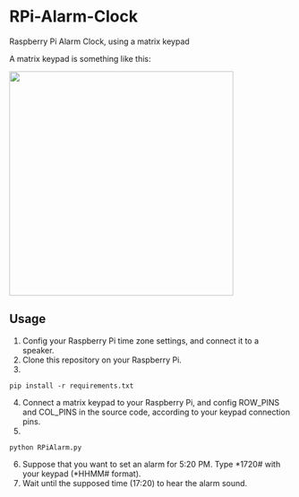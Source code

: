 # RPi-Alarm-Clock
Raspberry Pi Alarm Clock, using a matrix keypad

A matrix keypad is something like this:

<img src="https://user-images.githubusercontent.com/7780269/46922636-d9ff9b80-d018-11e8-9e1f-14ab2c12b9af.jpg" width="400">

## Usage
1. Config your Raspberry Pi time zone settings, and connect it to a speaker.
2. Clone this repository on your Raspberry Pi.
3.
```
pip install -r requirements.txt
```
4. Connect a matrix keypad to your Raspberry Pi, and config ROW_PINS and COL_PINS in the source code, according to your keypad connection pins.
5.
```
python RPiAlarm.py
```
6. Suppose that you want to set an alarm for 5:20 PM. Type *1720# with your keypad (*HHMM# format).
7. Wait until the supposed time (17:20) to hear the alarm sound.
